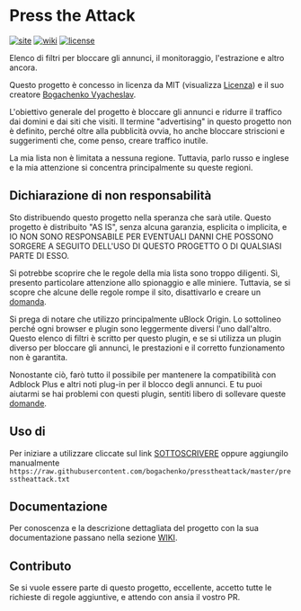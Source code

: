 <!--
This file is part of the Press the Attack project,
Copyright (c) 2018 Bogachenko Vyacheslav

Press the Attack is a free project: you can distribute it and/or modify
it in accordance with the MIT license published by the Massachusetts Institute of Technology.

The Press the Attack project is distributed in the hope that it will be useful,
and is provided "AS IS", WITHOUT ANY WARRANTY, EXPRESSLY EXPRESSED OR IMPLIED.
WE ARE NOT RESPONSIBLE FOR ANY DAMAGES DUE TO THE USE OF THIS PROJECT OR ITS PARTS.
For more information, see the MIT license.

Author: Bogachenko Vyacheslav <https://github.com/bogachenko>
Email: bogachenkove@gmail.com
Github: https://github.com/bogachenko/presstheattack/
Last modified: 28 November 2018
License: MIT <https://github.com/bogachenko/presstheattack/blob/master/LICENSE.md>
Problem reports: https://github.com/bogachenko/presstheattack/issues
Title: README.it-IT.md
URL: https://raw.githubusercontent.com/bogachenko/presstheattack/master/README.it-IT.md
Wiki: https://github.com/bogachenko/presstheattack/wiki

Download the entire Press the Attack project at https://github.com/bogachenko/presstheattack/archive/master.zip -->

# Press the Attack
[![site](https://img.shields.io/badge/site-up-%233fb912.svg)](https://bogachenko.github.io/presstheattack/)
[![wiki](https://img.shields.io/badge/wiki-up-%233fb912.svg)](https://github.com/bogachenko/presstheattack/wiki)
[![license](https://img.shields.io/badge/license-MIT-%233fb912.svg)](https://raw.githubusercontent.com/bogachenko/presstheattack/master/LICENSE.md)

Elenco di filtri per bloccare gli annunci, il monitoraggio, l'estrazione e altro ancora.

Questo progetto è concesso in licenza da MIT (visualizza [Licenza](https://raw.githubusercontent.com/bogachenko/presstheattack/master/LICENSE.md)) e il suo creatore [Bogachenko Vyacheslav](https://github.com/bogachenko).

L'obiettivo generale del progetto è bloccare gli annunci e ridurre il traffico dai domini e dai siti che visiti.
Il termine  "advertising" in questo progetto non è definito, perché oltre alla pubblicità ovvia, ho anche bloccare striscioni e suggerimenti che, come penso, creare traffico inutile.

La mia lista non è limitata a nessuna regione. Tuttavia, parlo russo e inglese e la mia attenzione si concentra principalmente su queste regioni.

## Dichiarazione di non responsabilità

Sto distribuendo questo progetto nella speranza che sarà utile. Questo progetto è distribuito  "AS IS", senza alcuna garanzia, esplicita o implicita, e IO NON SONO RESPONSABILE PER EVENTUALI DANNI CHE POSSONO SORGERE A SEGUITO DELL'USO DI QUESTO PROGETTO O DI QUALSIASI PARTE DI ESSO.

Si potrebbe scoprire che le regole della mia lista sono troppo diligenti. Sì, presento particolare attenzione allo spionaggio e alle miniere.
Tuttavia, se si scopre che alcune delle regole rompe il sito, disattivarlo e creare un [domanda](https://github.com/bogachenko/presstheattack/issues).

Si prega di notare che utilizzo principalmente uBlock Origin. Lo sottolineo perché ogni browser e plugin sono leggermente diversi l'uno dall'altro. Questo elenco di filtri è scritto per questo plugin, e se si utilizza un plugin diverso per bloccare gli annunci, le prestazioni e il corretto funzionamento non è garantita.

Nonostante ciò, farò tutto il possibile per mantenere la compatibilità con Adblock Plus e altri noti plug-in per il blocco degli annunci. E tu puoi aiutarmi se hai problemi con questi plugin, sentiti libero di sollevare queste [domande](https://github.com/bogachenko/presstheattack/issues).

## Uso di

Per iniziare a utilizzare cliccate sul link [SOTTOSCRIVERE](https://subscribe.adblockplus.org/?location=https%3A%2F%2Fraw.githubusercontent.com%2Fbogachenko%2Fpresstheattack%2Fmaster%2Fpresstheattack.txt&title=Press%20the%20Attack) oppure aggiungilo manualmente `https://raw.githubusercontent.com/bogachenko/presstheattack/master/presstheattack.txt`

## Documentazione

Per conoscenza e la descrizione dettagliata del progetto con la sua documentazione passano nella sezione [WIKI](https://github.com/bogachenko/presstheattack/wiki).

## Contributo

Se si vuole essere parte di questo progetto, eccellente, accetto tutte le richieste di regole aggiuntive, e attendo con ansia il vostro PR.